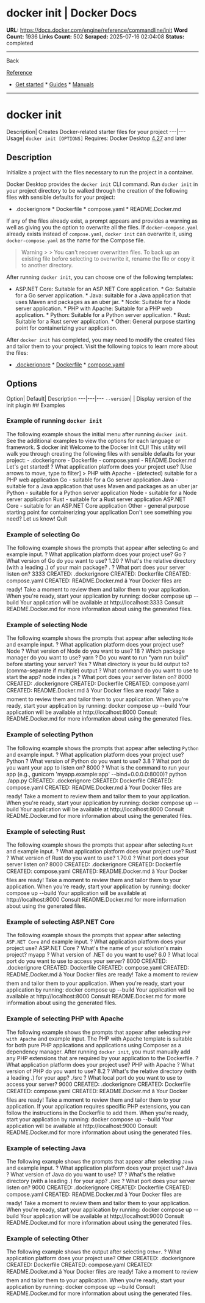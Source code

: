 # docker init | Docker Docs

**URL:** https://docs.docker.com/engine/reference/commandline/init
**Word Count:** 1936
**Links Count:** 502
**Scraped:** 2025-07-16 02:04:08
**Status:** completed

---

Back

[Reference](https://docs.docker.com/reference/)

  * [Get started](https://docs.docker.com/get-started/)   * [Guides](https://docs.docker.com/guides/)   * [Manuals](https://docs.docker.com/manuals/)

* * *

# docker init

Description| Creates Docker-related starter files for your project   ---|---   Usage| `docker init [OPTIONS]`      Requires: Docker Desktop [4.27](https://docs.docker.com/desktop/release-notes/#4270) and later

## Description

Initialize a project with the files necessary to run the project in a container.

Docker Desktop provides the `docker init` CLI command. Run `docker init` in your project directory to be walked through the creation of the following files with sensible defaults for your project:

  * .dockerignore   * Dockerfile   * compose.yaml   * README.Docker.md

If any of the files already exist, a prompt appears and provides a warning as well as giving you the option to overwrite all the files. If `docker-compose.yaml` already exists instead of `compose.yaml`, `docker init` can overwrite it, using `docker-compose.yaml` as the name for the Compose file.

> Warning >  > You can't recover overwritten files. To back up an existing file before selecting to overwrite it, rename the file or copy it to another directory.

After running `docker init`, you can choose one of the following templates:

  * ASP.NET Core: Suitable for an ASP.NET Core application.   * Go: Suitable for a Go server application.   * Java: suitable for a Java application that uses Maven and packages as an uber jar.   * Node: Suitable for a Node server application.   * PHP with Apache: Suitable for a PHP web application.   * Python: Suitable for a Python server application.   * Rust: Suitable for a Rust server application.   * Other: General purpose starting point for containerizing your application.

After `docker init` has completed, you may need to modify the created files and tailor them to your project. Visit the following topics to learn more about the files:

  * [.dockerignore](https://docs.docker.com/reference/dockerfile/#dockerignore-file)   * [Dockerfile](https://docs.docker.com/reference/dockerfile/)   * [compose.yaml](https://docs.docker.com/compose/intro/compose-application-model/)

## Options

Option| Default| Description   ---|---|---   `--version`| | Display version of the init plugin      ## Examples

### Example of running `docker init`

The following example shows the initial menu after running `docker init`. See the additional examples to view the options for each language or framework.               $ docker init          Welcome to the Docker Init CLI!          This utility will walk you through creating the following files with sensible defaults for your project:       - .dockerignore       - Dockerfile       - compose.yaml       - README.Docker.md          Let's get started!          ? What application platform does your project use?  [Use arrows to move, type to filter]     > PHP with Apache - (detected) suitable for a PHP web application       Go - suitable for a Go server application       Java - suitable for a Java application that uses Maven and packages as an uber jar       Python - suitable for a Python server application       Node - suitable for a Node server application       Rust - suitable for a Rust server application       ASP.NET Core - suitable for an ASP.NET Core application       Other - general purpose starting point for containerizing your application       Don't see something you need? Let us know!       Quit     

### Example of selecting Go

The following example shows the prompts that appear after selecting `Go` and example input.               ? What application platform does your project use? Go     ? What version of Go do you want to use? 1.20     ? What's the relative directory (with a leading .) of your main package? .     ? What port does your server listen on? 3333          CREATED: .dockerignore     CREATED: Dockerfile     CREATED: compose.yaml     CREATED: README.Docker.md          â Your Docker files are ready!          Take a moment to review them and tailor them to your application.          When you're ready, start your application by running: docker compose up --build          Your application will be available at http://localhost:3333          Consult README.Docker.md for more information about using the generated files.     

### Example of selecting Node

The following example shows the prompts that appear after selecting `Node` and example input.               ? What application platform does your project use? Node     ? What version of Node do you want to use? 18     ? Which package manager do you want to use? yarn     ? Do you want to run "yarn run build" before starting your server? Yes     ? What directory is your build output to? (comma-separate if multiple) output     ? What command do you want to use to start the app? node index.js     ? What port does your server listen on? 8000          CREATED: .dockerignore     CREATED: Dockerfile     CREATED: compose.yaml     CREATED: README.Docker.md          â Your Docker files are ready!          Take a moment to review them and tailor them to your application.          When you're ready, start your application by running: docker compose up --build          Your application will be available at http://localhost:8000          Consult README.Docker.md for more information about using the generated files.     

### Example of selecting Python

The following example shows the prompts that appear after selecting `Python` and example input.               ? What application platform does your project use? Python     ? What version of Python do you want to use? 3.8     ? What port do you want your app to listen on? 8000     ? What is the command to run your app (e.g., gunicorn 'myapp.example:app' --bind=0.0.0.0:8000)? python ./app.py          CREATED: .dockerignore     CREATED: Dockerfile     CREATED: compose.yaml     CREATED: README.Docker.md          â Your Docker files are ready!          Take a moment to review them and tailor them to your application.          When you're ready, start your application by running: docker compose up --build          Your application will be available at http://localhost:8000          Consult README.Docker.md for more information about using the generated files.     

### Example of selecting Rust

The following example shows the prompts that appear after selecting `Rust` and example input.               ? What application platform does your project use? Rust     ? What version of Rust do you want to use? 1.70.0     ? What port does your server listen on? 8000          CREATED: .dockerignore     CREATED: Dockerfile     CREATED: compose.yaml     CREATED: README.Docker.md          â Your Docker files are ready!          Take a moment to review them and tailor them to your application.          When you're ready, start your application by running: docker compose up --build          Your application will be available at http://localhost:8000          Consult README.Docker.md for more information about using the generated files.     

### Example of selecting ASP.NET Core

The following example shows the prompts that appear after selecting `ASP.NET Core` and example input.               ? What application platform does your project use? ASP.NET Core     ? What's the name of your solution's main project? myapp     ? What version of .NET do you want to use? 6.0     ? What local port do you want to use to access your server? 8000          CREATED: .dockerignore     CREATED: Dockerfile     CREATED: compose.yaml     CREATED: README.Docker.md          â Your Docker files are ready!          Take a moment to review them and tailor them to your application.          When you're ready, start your application by running: docker compose up --build          Your application will be available at http://localhost:8000          Consult README.Docker.md for more information about using the generated files.     

### Example of selecting PHP with Apache

The following example shows the prompts that appear after selecting `PHP with Apache` and example input. The PHP with Apache template is suitable for both pure PHP applications and applications using Composer as a dependency manager. After running `docker init`, you must manually add any PHP extensions that are required by your application to the Dockerfile.               ? What application platform does your project use? PHP with Apache     ? What version of PHP do you want to use? 8.2     ? What's the relative directory (with a leading .) for your app? ./src     ? What local port do you want to use to access your server? 9000          CREATED: .dockerignore     CREATED: Dockerfile     CREATED: compose.yaml     CREATED: README.Docker.md          â Your Docker files are ready!          Take a moment to review them and tailor them to your application.          If your application requires specific PHP extensions, you can follow the instructions in the Dockerfile to add them.          When you're ready, start your application by running: docker compose up --build          Your application will be available at http://localhost:9000          Consult README.Docker.md for more information about using the generated files.     

### Example of selecting Java

The following example shows the prompts that appear after selecting `Java` and example input.               ? What application platform does your project use? Java     ? What version of Java do you want to use? 17     ? What's the relative directory (with a leading .) for your app? ./src     ? What port does your server listen on? 9000          CREATED: .dockerignore     CREATED: Dockerfile     CREATED: compose.yaml     CREATED: README.Docker.md          â Your Docker files are ready!          Take a moment to review them and tailor them to your application.          When you're ready, start your application by running: docker compose up --build          Your application will be available at http://localhost:9000          Consult README.Docker.md for more information about using the generated files.     

### Example of selecting Other

The following example shows the output after selecting `Other`.               ? What application platform does your project use? Other          CREATED: .dockerignore     CREATED: Dockerfile     CREATED: compose.yaml     CREATED: README.Docker.md          â Your Docker files are ready!          Take a moment to review them and tailor them to your application.          When you're ready, start your application by running: docker compose up --build          Consult README.Docker.md for more information about using the generated files.